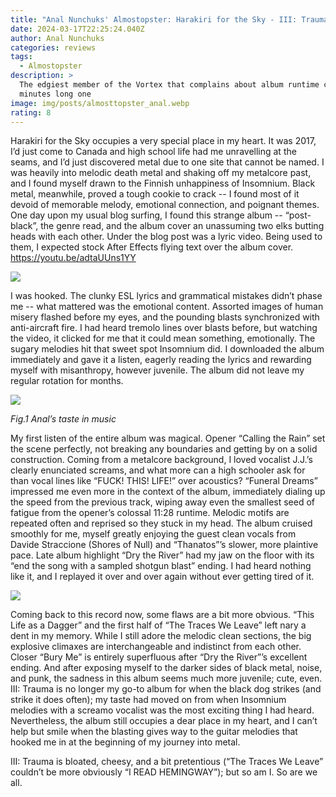 ```yaml
---
title: "Anal Nunchuks' Almostopster: Harakiri for the Sky - III: Trauma"
date: 2024-03-17T22:25:24.040Z
author: Anal Nunchuks
categories: reviews
tags:
  - Almostopster
description: >
  The edgiest member of the Vortex that complains about album runtime chose a 70
  minutes long one
image: img/posts/almosttopster_anal.webp
rating: 8
---
```

Harakiri for the Sky occupies a very special place in my heart. It was 2017, I’d just come to Canada and high school life had me unravelling at the seams, and I’d just discovered metal due to one site that cannot be named. I was heavily into melodic death metal and shaking off my metalcore past, and I found myself drawn to the Finnish unhappiness of Insomnium. Black metal, meanwhile, proved a tough cookie to crack -- I found most of it devoid of memorable melody, emotional connection, and poignant themes. One day upon my usual blog surfing, I found this strange album -- “post-black”, the genre read, and the album cover an unassuming two elks butting heads with each other. Under the blog post was a lyric video. Being used to them, I expected stock After Effects flying text over the album cover.
<https://youtu.be/adtaUUns1YY>

![](img/posts/a4072323303_10.jpg)


I was hooked. The clunky ESL lyrics and grammatical mistakes didn’t phase me -- what mattered was the emotional content. Assorted images of human misery flashed before my eyes, and the pounding blasts synchronized with anti-aircraft fire. I had heard tremolo lines over blasts before, but watching the video, it clicked for me that it could mean something, emotionally. The sugary melodies hit that sweet spot Insomnium did. I downloaded the album immediately and gave it a listen, eagerly reading the lyrics and rewarding myself with misanthropy, however juvenile. The album did not leave my regular rotation for months.

![](img/posts/a01.jpg)

*Fig.1 Anal’s taste in music* 


My first listen of the entire album was magical. Opener “Calling the Rain” set the scene perfectly, not breaking any boundaries and getting by on a solid construction. Coming from a metalcore background, I loved vocalist J.J.’s clearly enunciated screams, and what more can a high schooler ask for than vocal lines like “FUCK! THIS! LIFE!” over acoustics? “Funeral Dreams” impressed me even more in the context of the album, immediately dialing up the speed from the previous track, wiping away even the smallest seed of fatigue from the opener’s colossal 11:28 runtime. Melodic motifs are repeated often and reprised so they stuck in my head. The album cruised smoothly for me, myself greatly enjoying the guest clean vocals from Davide Straccione (Shores of Null) and “Thanatos”’s slower, more plaintive pace. Late album highlight “Dry the River” had my jaw on the floor with its “end the song with a sampled shotgun blast” ending. I had heard nothing like it, and I replayed it over and over again without ever getting tired of it.

![](img/posts/aa.jpeg)


Coming back to this record now, some flaws are a bit more obvious. “This Life as a Dagger” and the first half of “The Traces We Leave” left nary a dent in my memory. While I still adore the melodic clean sections, the big explosive climaxes are interchangeable and indistinct from each other. Closer “Bury Me” is entirely superfluous after “Dry the River”’s excellent ending. And after exposing myself to the darker sides of black metal, noise, and punk, the sadness in this album seems much more juvenile; cute, even. III: Trauma is no longer my go-to album for when the black dog strikes (and strike it does often); my taste had moved on from when Insomnium melodies with a screamo vocalist was the most exciting thing I had heard. Nevertheless, the album still occupies a dear place in my heart, and I can’t help but smile when the blasting gives way to the guitar melodies that hooked me in at the beginning of my journey into metal. 

III: Trauma is bloated, cheesy, and a bit pretentious (“The Traces We Leave” couldn’t be more obviously “I READ HEMINGWAY”); but so am I. So are we all.